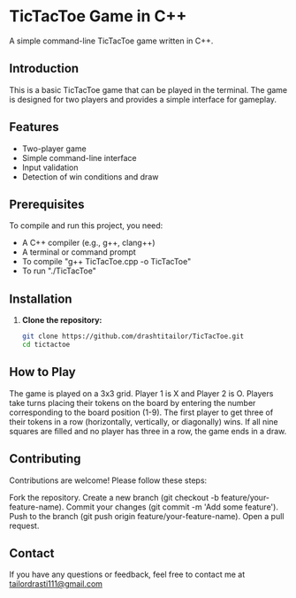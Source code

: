 # TicTacToe Game in C++

A simple command-line TicTacToe game written in C++.


## Introduction

This is a basic TicTacToe game that can be played in the terminal. The game is designed for two players and provides a simple interface for gameplay.


## Features

- Two-player game
- Simple command-line interface
- Input validation
- Detection of win conditions and draw


## Prerequisites

To compile and run this project, you need:

- A C++ compiler (e.g., g++, clang++)
- A terminal or command prompt
- To compile "g++ TicTacToe.cpp -o TicTacToe"
- To run "./TicTacToe"
## Installation

1. **Clone the repository:**
   ```sh
   git clone https://github.com/drashtitailor/TicTacToe.git
   cd tictactoe


## How to Play

The game is played on a 3x3 grid.
Player 1 is X and Player 2 is O.
Players take turns placing their tokens on the board by entering the number corresponding to the board position (1-9).
The first player to get three of their tokens in a row (horizontally, vertically, or diagonally) wins.
If all nine squares are filled and no player has three in a row, the game ends in a draw.


## Contributing

Contributions are welcome! Please follow these steps:

Fork the repository.
Create a new branch (git checkout -b feature/your-feature-name).
Commit your changes (git commit -m 'Add some feature').
Push to the branch (git push origin feature/your-feature-name).
Open a pull request.


## Contact

If you have any questions or feedback, feel free to contact me at tailordrasti111@gmail.com
